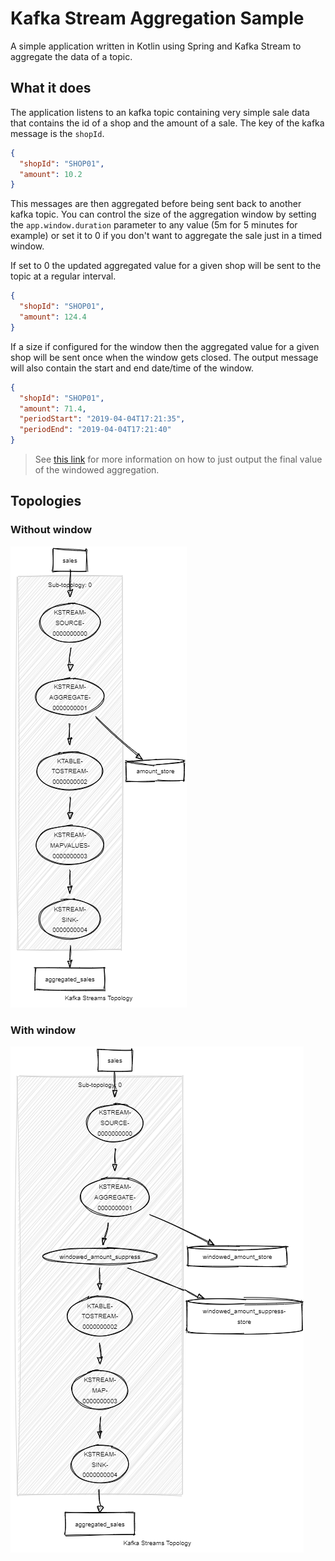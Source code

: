 # Kafka Stream Aggregation Sample

A simple application written in Kotlin using Spring and Kafka Stream to aggregate the data of a topic.

## What it does

The application listens to an kafka topic containing very simple sale data that contains the id of a shop
and the amount of a sale. The key of the kafka message is the `shopId`.

```json
{
  "shopId": "SHOP01",
  "amount": 10.2
}
```

This messages are then aggregated before being sent back to another kafka topic. You can control the size of the
aggregation window by setting the `app.window.duration` parameter to any value (5m for 5 minutes for example) or
set it to 0 if you don't want to aggregate the sale just in a timed window.

If set to 0 the updated aggregated value for a given shop will be sent to the topic at a regular interval.

```json
{
  "shopId": "SHOP01",
  "amount": 124.4
}
```

If a size if configured for the window then the aggregated value for a given shop will be sent once when the window
gets closed. The output message will also contain the start and end date/time of the window.

```json
{
  "shopId": "SHOP01",
  "amount": 71.4,
  "periodStart": "2019-04-04T17:21:35",
  "periodEnd": "2019-04-04T17:21:40"
}
```

> See [this link][0] for more information on how to just output the final value of the windowed aggregation.

## Topologies

### Without window

![Non windowed topology](non_windowed_topology.png)

### With window

![Non windowed topology](windowed_topology.png)

[0]: https://docs.confluent.io/current/streams/developer-guide/dsl-api.html#window-final-results
